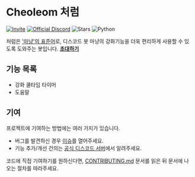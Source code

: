[invite]: https://discord.com/api/oauth2/authorize?client_id=1123844084528844839&permissions=207936&scope=bot%20applications.commands
[invite-shield]: https://img.shields.io/badge/초대-하기-blue?style=flat-square
[discord-server]: https://discord.gg/EEbNMAd9vv
[discord-shield]: https://img.shields.io/discord/1000586617314082836?style=flat-square&label=디스코드&logo=discord&logoColor=white
[stars-shield]: https://img.shields.io/github/stars/Whitetiger0423/cheoleom?style=flat-square&label=스타&color=yellow
[python-shield]: https://img.shields.io/badge/파이썬-_3.9_|_3.10-blue?style=flat-square&logo=python&logoColor=white
[issues]: https://github.com/Whitetiger0423/cheoleom/issues
[pulls]: https://github.com/Whitetiger0423/cheoleom/pulls
[contributing]: https://github.com/Whitetiger0423/cheoleom/blob/main/CONTRIBUTING.md

# Cheoleom 처럼

[![Invite][invite-shield]][invite]
[![Official Discord][discord-shield]][discord-server]
![Stars][stars-shield]
![Python][python-shield]

처럼은 ['마냥'의 표준어](https://www.korean.go.kr/front/onlineQna/onlineQnaView.do?mn_id=216&qna_seq=255247&pageIndex=1)로, 디스코드 봇 마냥의 강화기능을 더욱 편리하게 사용할 수 있도록 도와주는 봇입니다. **[초대하기][invite]**

## 기능 목록

- 강화 쿨타임 타이머
- 도움말

## 기여

프로젝트에 기여하는 방법에는 여러 가지가 있습니다.

- 버그를 발견하신 경우 [이슈][issues]를 열어주세요.
- 기능 추가/개선 건의는 [공식 디스코드 서버][discord-server]에서 알려주세요.

코드에 직접 기여하기를 원하신다면, [CONTRIBUTING.md][contributing] 문서를 읽은 뒤 문서에 나오는 절차를 따라주세요.
